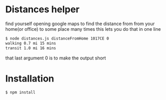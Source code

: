 # Distances helper
find yourself opening google maps to find the distance from from your home(or office) to some place many times
this lets you do that in one line
```sh
$ node distances.js distanceFromHome 1017CE 0
walking 0.7 mi 15 mins
transit 1.0 mi 16 mins
```
that last argument 0 is to make the output short

# Installation
```sh
$ npm install
```
